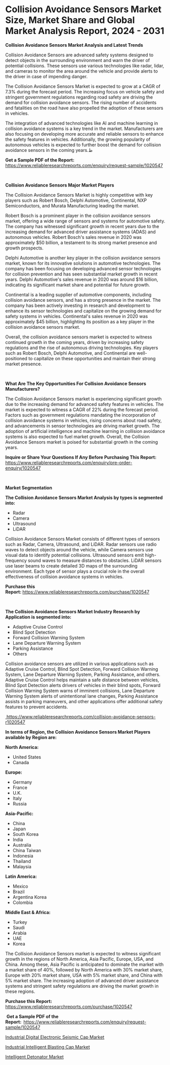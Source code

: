 <p><h1>Collision Avoidance Sensors Market Size, Market Share and Global Market Analysis Report, 2024 - 2031</h1></p><p><strong>Collision Avoidance Sensors Market Analysis and Latest Trends</strong></p>
<p><p>Collision Avoidance Sensors are advanced safety systems designed to detect objects in the surrounding environment and warn the driver of potential collisions. These sensors use various technologies like radar, lidar, and cameras to monitor the area around the vehicle and provide alerts to the driver in case of impending danger.</p><p>The Collision Avoidance Sensors Market is expected to grow at a CAGR of 7.3% during the forecast period. The increasing focus on vehicle safety and stringent government regulations regarding road safety are driving the demand for collision avoidance sensors. The rising number of accidents and fatalities on the road have also propelled the adoption of these sensors in vehicles.</p><p>The integration of advanced technologies like AI and machine learning in collision avoidance systems is a key trend in the market. Manufacturers are also focusing on developing more accurate and reliable sensors to enhance the safety features in vehicles. Additionally, the growing popularity of autonomous vehicles is expected to further boost the demand for collision avoidance sensors in the coming years.ظ</p></p>
<p><strong>Get a Sample PDF of the Report:&nbsp;</strong> <a href="https://www.reliableresearchreports.com/enquiry/request-sample/1020547">https://www.reliableresearchreports.com/enquiry/request-sample/1020547</a></p>
<p>&nbsp;</p>
<p><strong>Collision Avoidance Sensors Major Market Players</strong></p>
<p><p>The Collision Avoidance Sensors Market is highly competitive with key players such as Robert Bosch, Delphi Automotive, Continental, NXP Semiconductors, and Murata Manufacturing leading the market. </p><p>Robert Bosch is a prominent player in the collision avoidance sensors market, offering a wide range of sensors and systems for automotive safety. The company has witnessed significant growth in recent years due to the increasing demand for advanced driver assistance systems (ADAS) and autonomous vehicles. Robert Bosch's sales revenue in 2020 was approximately $50 billion, a testament to its strong market presence and growth prospects.</p><p>Delphi Automotive is another key player in the collision avoidance sensors market, known for its innovative solutions in automotive technologies. The company has been focusing on developing advanced sensor technologies for collision prevention and has seen substantial market growth in recent years. Delphi Automotive's sales revenue in 2020 was around $16 billion, indicating its significant market share and potential for future growth.</p><p>Continental is a leading supplier of automotive components, including collision avoidance sensors, and has a strong presence in the market. The company has been actively investing in research and development to enhance its sensor technologies and capitalize on the growing demand for safety systems in vehicles. Continental's sales revenue in 2020 was approximately $45 billion, highlighting its position as a key player in the collision avoidance sensors market.</p><p>Overall, the collision avoidance sensors market is expected to witness continued growth in the coming years, driven by increasing safety regulations and the rise of autonomous driving technologies. Key players such as Robert Bosch, Delphi Automotive, and Continental are well-positioned to capitalize on these opportunities and maintain their strong market presence.</p></p>
<p>&nbsp;</p>
<p><strong>What Are The Key Opportunities For Collision Avoidance Sensors Manufacturers?</strong></p>
<p><p>The Collision Avoidance Sensors market is experiencing significant growth due to the increasing demand for advanced safety features in vehicles. The market is expected to witness a CAGR of 22% during the forecast period. Factors such as government regulations mandating the incorporation of collision avoidance systems in vehicles, rising concerns about road safety, and advancements in sensor technologies are driving market growth. The adoption of artificial intelligence and machine learning in collision avoidance systems is also expected to fuel market growth. Overall, the Collision Avoidance Sensors market is poised for substantial growth in the coming years.</p></p>
<p><strong>Inquire or Share Your Questions If Any Before Purchasing This Report:</strong> <a href="https://www.reliableresearchreports.com/enquiry/pre-order-enquiry/1020547">https://www.reliableresearchreports.com/enquiry/pre-order-enquiry/1020547</a></p>
<p>&nbsp;</p>
<p><strong>Market Segmentation</strong></p>
<p><strong>The Collision Avoidance Sensors Market Analysis by types is segmented into:</strong></p>
<p><ul><li>Radar</li><li>Camera</li><li>Ultrasound</li><li>LiDAR</li></ul></p>
<p><p>Collision Avoidance Sensors Market consists of different types of sensors such as Radar, Camera, Ultrasound, and LiDAR. Radar sensors use radio waves to detect objects around the vehicle, while Camera sensors use visual data to identify potential collisions. Ultrasound sensors emit high-frequency sound waves to measure distances to obstacles. LiDAR sensors use laser beams to create detailed 3D maps of the surrounding environment. Each type of sensor plays a crucial role in the overall effectiveness of collision avoidance systems in vehicles.</p></p>
<p><strong>Purchase this Report:&nbsp;</strong><a href="https://www.reliableresearchreports.com/purchase/1020547">https://www.reliableresearchreports.com/purchase/1020547</a></p>
<p>&nbsp;</p>
<p><strong>The Collision Avoidance Sensors Market Industry Research by Application is segmented into:</strong></p>
<p><ul><li>Adaptive Cruise Control</li><li>Blind Spot Detection</li><li>Forward Collision Warning System</li><li>Lane Departure Warning System</li><li>Parking Assistance</li><li>Others</li></ul></p>
<p><p>Collision avoidance sensors are utilized in various applications such as Adaptive Cruise Control, Blind Spot Detection, Forward Collision Warning System, Lane Departure Warning System, Parking Assistance, and others. Adaptive Cruise Control helps maintain a safe distance between vehicles, Blind Spot Detection alerts drivers of vehicles in their blind spots, Forward Collision Warning System warns of imminent collisions, Lane Departure Warning System alerts of unintentional lane changes, Parking Assistance assists in parking maneuvers, and other applications offer additional safety features to prevent accidents.</p></p>
<p><a href="https://www.reliableresearchreports.com/collision-avoidance-sensors-r1020547">&nbsp;https://www.reliableresearchreports.com/collision-avoidance-sensors-r1020547</a></p>
<p><strong>In terms of Region, the Collision Avoidance Sensors Market Players available by Region are:</strong></p>
<p>
    <p> <strong> North America: </strong>
        <ul>
            <li>United States</li>
            <li>Canada</li>
        </ul>
        </p> 
    <p> <strong> Europe: </strong>
        <ul>
            <li>Germany</li>
            <li>France</li>
            <li>U.K.</li>
            <li>Italy</li>
            <li>Russia</li>
        </ul>
        </p> 
    <p> <strong> Asia-Pacific: </strong>
        <ul>
            <li>China</li>
            <li>Japan</li>
            <li>South Korea</li>
            <li>India</li>
            <li>Australia</li>
            <li>China Taiwan</li>
            <li>Indonesia</li>
            <li>Thailand</li>
            <li>Malaysia</li>
        </ul>
        </p> 
    <p> <strong> Latin America: </strong>
        <ul>
            <li>Mexico</li>
            <li>Brazil</li>
            <li>Argentina Korea</li>
            <li>Colombia</li>
        </ul>
        </p> 
    <p> <strong> Middle East & Africa: </strong>
        <ul>
            <li>Turkey</li>
            <li>Saudi</li>
            <li>Arabia</li>
            <li>UAE</li>
            <li>Korea</li>
        </ul>
    </p>
    </p>
<p><p>The Collision Avoidance Sensors market is expected to witness significant growth in the regions of North America, Asia Pacific, Europe, USA, and China. Among these, Asia Pacific is anticipated to dominate the market with a market share of 40%, followed by North America with 30% market share, Europe with 20% market share, USA with 5% market share, and China with 5% market share. The increasing adoption of advanced driver assistance systems and stringent safety regulations are driving the market growth in these regions.</p></p>
<p><strong>Purchase this Report: </strong><a href="https://www.reliableresearchreports.com/purchase/1020547">https://www.reliableresearchreports.com/purchase/1020547</a></p>
<p>&nbsp;<strong>Get a Sample PDF of the Report:&nbsp;&nbsp;</strong><a href="https://www.reliableresearchreports.com/enquiry/request-sample/1020547">https://www.reliableresearchreports.com/enquiry/request-sample/1020547</a></p>
<p><strong></strong></p>
<p><p><a href="https://www.linkedin.com/pulse/industrial-digital-electronic-seismic-cap-market-research-report-xmgdf?trackingId=TtvKeC5E99GpP8DFbSfihg%3D%3D">Industrial Digital Electronic Seismic Cap Market</a></p><p><a href="https://www.linkedin.com/pulse/industrial-intelligent-blasting-cap-market-trends-oqfee?trackingId=opaZ7QiT5RhYSVjAwC49XQ%3D%3D">Industrial Intelligent Blasting Cap Market</a></p><p><a href="https://www.linkedin.com/pulse/intelligent-detonator-market-share-evolution-growth-trends-lrgjf">Intelligent Detonator Market</a></p></p>